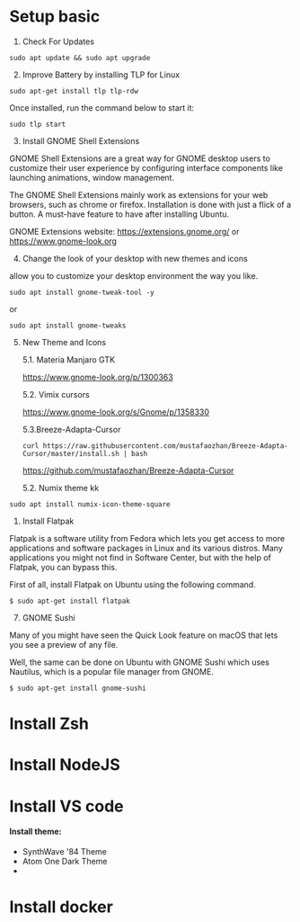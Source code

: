 # Setup basic
1. Check For Updates
```
sudo apt update && sudo apt upgrade
```

2. Improve Battery by installing TLP for Linux

```
sudo apt-get install tlp tlp-rdw
```
Once installed, run the command below to start it:

```
sudo tlp start
```
3. Install GNOME Shell Extensions

GNOME Shell Extensions are a great way for GNOME desktop users to customize their user experience by configuring interface components like launching animations, window management.

The GNOME Shell Extensions mainly work as extensions for your web browsers, such as chrome or firefox. Installation is done with just a flick of a button. A must-have feature to have after installing Ubuntu.

GNOME Extensions website: https://extensions.gnome.org/ or 
https://www.gnome-look.org

4. Change the look of your desktop with new themes and icons

allow you to customize your desktop environment the way you like.
```
sudo apt install gnome-tweak-tool -y
```
or

``` 
sudo apt install gnome-tweaks
```

5. New Theme and Icons
   
   5.1. Materia Manjaro GTK 

   https://www.gnome-look.org/p/1300363

    5.2. Vimix cursors

    https://www.gnome-look.org/s/Gnome/p/1358330


    5.3.Breeze-Adapta-Cursor

    ```
    curl https://raw.githubusercontent.com/mustafaozhan/Breeze-Adapta-Cursor/master/install.sh | bash
    ```

    https://github.com/mustafaozhan/Breeze-Adapta-Cursor

    5.2. Numix theme
    kk
```
sudo apt install numix-icon-theme-square
```

1. Install Flatpak

Flatpak is a software utility from Fedora which lets you get access to more applications and software packages in Linux and its various distros. Many applications you might not find in Software Center, but with the help of Flatpak, you can bypass this.

First of all, install Flatpak on Ubuntu using the following command.
```
$ sudo apt-get install flatpak
```
7. GNOME Sushi

Many of you might have seen the Quick Look feature on macOS that lets you see a preview of any file.

Well, the same can be done on Ubuntu with GNOME Sushi which uses Nautilus, which is a popular file manager from GNOME.
```
$ sudo apt-get install gnome-sushi
```

# Install Zsh

# Install NodeJS

# Install VS code

#### Install theme: 
- SynthWave '84 Theme
- Atom One Dark Theme
- 

# Install docker
